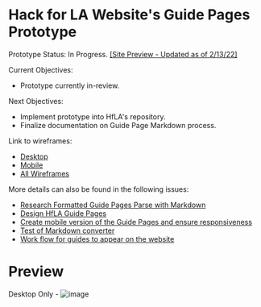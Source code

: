 # Hack for LA Website's Guide Pages Prototype

Prototype Status: In Progress. [[Site Preview - Updated as of 2/13/22]](https://alyssabenipayo.github.io/guide-pages/)

Current Objectives:
- Prototype currently in-review.

Next Objectives:
- Implement prototype into HfLA's repository.
- Finalize documentation on Guide Page Markdown process.

Link to wireframes:
- [Desktop](https://www.figma.com/file/zp13t7IGvxubXRIGiLjClt/Hack-for-LA-Guide-Pages?node-id=0%3A19)
- [Mobile](https://www.figma.com/file/zp13t7IGvxubXRIGiLjClt/Hack-for-LA-Guide-Pages?node-id=0%3A206)
- [All Wireframes](https://www.figma.com/file/zp13t7IGvxubXRIGiLjClt/Hack-for-LA-Guide-Pages?node-id=0%3A2763)

More details can also be found in the following issues:
- [Research Formatted Guide Pages Parse with Markdown](https://github.com/hackforla/website/issues/1085)
- [Design HfLA Guide Pages](https://github.com/hackforla/website/issues/1525)
- [Create mobile version of the Guide Pages and ensure responsiveness](https://github.com/hackforla/website/issues/1515)
- [Test of Markdown converter](https://github.com/hackforla/guides/issues/10)
- [Work flow for guides to appear on the website](https://github.com/hackforla/website/issues/1630)


# Preview
Desktop Only -
![image](https://user-images.githubusercontent.com/38295612/160188391-1cc7766a-16b0-4946-a868-ea48fdc9cd1c.png)

